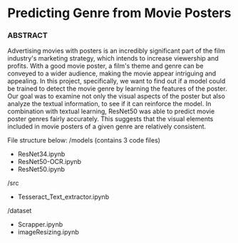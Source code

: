 # Predicting Genre from Movie Posters

### ABSTRACT<br />
Advertising movies with posters is an incredibly significant part of the film industry's marketing strategy, which intends to increase viewership and profits. With a good movie poster, a film's theme and genre can be conveyed to a wider audience, making the movie appear intriguing and appealing. In this project, specifically, we want to find out if a model could be trained to detect the movie genre by learning the features of the poster. Our goal was to examine not only the visual aspects of the poster but also analyze the textual information, to see if it can reinforce the model. In combination with textual learning, ResNet50 was able to predict movie poster genres fairly accurately. This suggests that the visual elements included in movie posters of a given genre are relatively consistent.

File structure below:
/models (contains 3 code files)
- ResNet34.ipynb
- ResNet50-OCR.ipynb
- ResNet50.ipynb

/src
- Tesseract_Text_extractor.ipynb

/dataset
- Scrapper.ipynb
- imageResizing.ipynb
